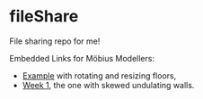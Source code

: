 # fileShare
File sharing repo for me!

Embedded Links for Möbius Modellers:
- [Example](https://mobius-08.design-automation.net/editor?file=https:%2F%2Fkichappa.github.io%2FfileShare%2Fw1_s3_u3_demo_law_curves_exp.mob&node=1&defaultViewer=cad) with rotating and resizing floors,
- [Week 1](https://mobius-08.design-automation.net/dashboard?file=https:%2F%2Fkichappa.github.io%2FfileShare%2FWeek1_Coding_Assignment.mob&node=1&defaultViewer=cad), the one with skewed undulating walls. 
